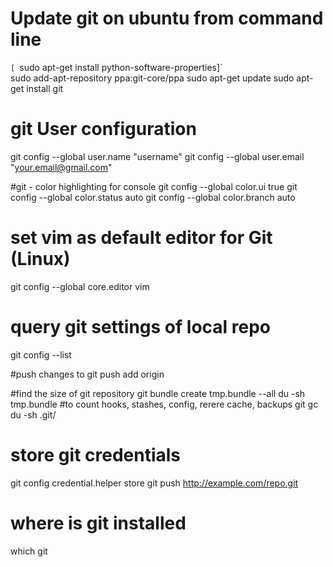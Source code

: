 # Update git on ubuntu from command line
`[ `sudo apt-get install python-software-properties]` <br>
sudo add-apt-repository ppa:git-core/ppa
sudo apt-get update
sudo apt-get install git


# git User configuration
git config --global user.name "username"
git config --global user.email "your.email@gmail.com" 
 

#git - color highlighting for console 
git config --global color.ui true
git config --global color.status auto
git config --global color.branch auto 


# set vim as default editor for Git (Linux)
git config --global core.editor vim 


# query git settings of local repo
git config --list 


#push changes to git
push add origin

#find the size of git repository
git bundle create tmp.bundle --all
du -sh tmp.bundle
#to count hooks, stashes, config, rerere cache, backups 
git gc
du -sh .git/

# store git credentials
git config credential.helper store
git push http://example.com/repo.git

# where is git installed
which git
